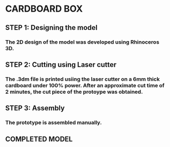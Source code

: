 # CARDBOARD BOX


## STEP 1: Designing the model

### The 2D design of the model was developed using Rhinoceros 3D.


## STEP 2: Cutting using Laser cutter

### The .3dm file is printed usiing the laser cutter on a 6mm thick cardboard under 100% power. After an approximate cut time of 2 minutes, the cut piece of the protoype was obtained.



## STEP 3: Assembly

### The prototype is assembled manually.


## COMPLETED MODEL

